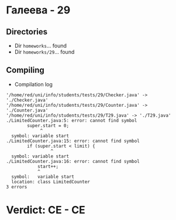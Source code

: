 # Галеева - 29
## Directories
- Dir `homeworks`... found
- Dir `homeworks/29`... found
## Compiling
- Compilation log
```
'/home/red/uni/info/students/tests/29/Checker.java' -> './Checker.java'
'/home/red/uni/info/students/tests/29/Counter.java' -> './Counter.java'
'/home/red/uni/info/students/tests/29/T29.java' -> './T29.java'
./LimitedCounter.java:5: error: cannot find symbol
		super.start = 0;
		     ^
  symbol: variable start
./LimitedCounter.java:15: error: cannot find symbol
		if (super.start < limit) {
		         ^
  symbol: variable start
./LimitedCounter.java:16: error: cannot find symbol
			start++;
			^
  symbol:   variable start
  location: class LimitedCounter
3 errors

```
# Verdict: **CE** - CE
